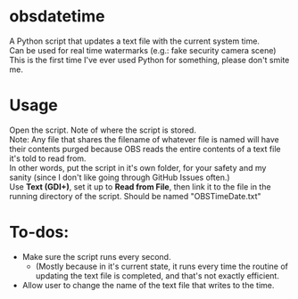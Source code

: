 # obsdatetime
A Python script that updates a text file with the current system time.<br>
Can be used for real time watermarks (e.g.: fake security camera scene)<br>
This is the first time I've ever used Python for something, please don't smite me.
# Usage
Open the script. Note of where the script is stored.<br>
Note: Any file that shares the filename of whatever file is named will have their contents purged because OBS reads the entire contents of a text file it's told to read from.<br>
In other words, put the script in it's own folder, for your safety and my sanity (since I don't like going through GitHub Issues often.)<br>
Use **Text (GDI+)**, set it up to **Read from File**, then link it to the file in the running directory of the script. Should be named "OBSTimeDate.txt"
# To-dos:
* Make sure the script runs every second.
  * (Mostly because in it's current state, it runs every time the routine of updating the text file is completed, and that's not exactly efficient.
* Allow user to change the name of the text file that writes to the time.
